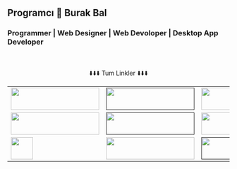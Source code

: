 <h2><b>Programcı 👋 Burak Bal</b></h2>
<h3 color=red>Programmer | Web Designer | Web Devoloper | Desktop App Developer</h3></br></br>
<center>⬇️⬇️⬇️ Tum Linkler ⬇️⬇️⬇️</center>
<table style:"text-align=center">
<tr>
<td><a href="https://www.youtube.com/channel/UCauFI0TF5hxa_sHWc6ctsWw"><img src="https://icon-library.com/images/youtube-logo-icon-png/youtube-logo-icon-png-25.jpg" width=200px height=50px></a></td>
<td><a href=""><img src="https://pngimg.com/uploads/twitch/twitch_PNG11.png" width=200px height=50px></a></td>
<td><a href="https://discord.gg/qSg3EsAWrJ"><img src="https://logos-download.com/wp-content/uploads/2021/01/Discord_Logo-1.png" width=200px height=50px></a></td>
</tr>
<tr>
<td><a href="https://www.instagram.com/burak_b_06/"><img src="https://upload.wikimedia.org/wikipedia/commons/a/a5/Instagram_icon.png" width=200px height=50px></a></td>
<td><a href=""><img src="https://upload.wikimedia.org/wikipedia/commons/thumb/5/51/Twitter_logo.svg/2560px-Twitter_logo.svg.png" width=200px height=50px></a></td>
<td><a href="https://github.com/programmer-turk"><img src="https://thycotic.com/wp-content/uploads/2021/03/github-logo.png?x27613" width=200px height=50px></a></td>
</tr>
<tr>
<td><a href="https://www.linkedin.com/in/burak-ball"><img src="https://upload.wikimedia.org/wikipedia/commons/thumb/8/80/LinkedIn_Logo_2013.svg/1280px-LinkedIn_Logo_2013.svg.png" widt=150px height=50px></a></td>
<td><a href="https://mail.google.com/mail/u/0/?tab=rm&ogbl#inbox?compose=GTvVlcRzBxxsJMSLbCCTPqlvvBWHKlxgtjwGTVJBDHqCPgLLpmTJKCjPvPQgKjbDQwzfMlsXBZjfp"><img src="https://cdn.freelogovectors.net/wp-content/uploads/2020/10/new_gmail_logo.png" width=200px height=50px></a></td>
<td><a href=""><img src="https://logodownload.org/wp-content/uploads/2019/08/tiktok-logo-9.png" width=200px height=50px></a></td>
</tr>
</table>



<!---
programmer-turk/programmer-turk is a ✨ special ✨ repository because its `README.md` (this file) appears on your GitHub profile.
You can click the Preview link to take a look at your changes.
--->
